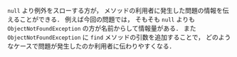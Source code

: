 `null` より例外をスローする方が，
メソッドの利用者に発生した問題の情報を伝えることができる．
例えば今回の問題では，
そもそも `null` よりも `ObjectNotFoundException` の方が名前からして情報量がある．
また `ObjectNotFoundException` に `find` メソッドの引数を追加することで，
どのようなケースで問題が発生したのか利用者に伝わりやすくなる．

